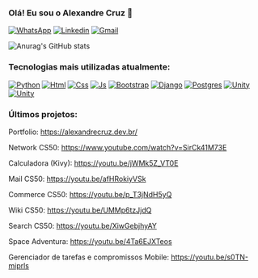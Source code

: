 ### Olá! Eu sou o Alexandre Cruz 🤙

[![WhatsApp](	https://img.shields.io/badge/WhatsApp-25D366?style=for-the-badge&logo=whatsapp&logoColor=white)](https://wa.me/+5521996924975)
[![Linkedin](https://img.shields.io/badge/LinkedIn-0077B5?style=for-the-badge&logo=linkedin&logoColor=white)](https://www.linkedin.com/in/alexandrecruz1/)
[![Gmail](	https://img.shields.io/badge/Gmail-D14836?style=for-the-badge&logo=gmail&logoColor=white)](mailto:alexandrecruzprimeiro@gmail.com)

![Anurag's GitHub stats](https://github-readme-stats.vercel.app/api?username=alexandrecruzdev&show_icons=true&theme=transparent)

### Tecnologias mais utilizadas atualmente: 
[![Python](https://img.shields.io/badge/Python-3776AB?style=for-the-badge&logo=python&logoColor=white)]()
[![Html](https://img.shields.io/badge/HTML-239120?style=for-the-badge&logo=html5&logoColor=white)]()
[![Css](https://img.shields.io/badge/CSS-239120?&style=for-the-badge&logo=css3&logoColor=white)]()
[![Js](https://img.shields.io/badge/JavaScript-F7DF1E?style=for-the-badge&logo=javascript&logoColor=black)]()
[![Bootstrap](https://img.shields.io/badge/Bootstrap-563D7C?style=for-the-badge&logo=bootstrap&logoColor=white)]()
[![Django](https://img.shields.io/badge/Django-092E20?style=for-the-badge&logo=django&logoColor=white)]()
[![Postgres](https://img.shields.io/badge/PostgreSQL-316192?style=for-the-badge&logo=postgresql&logoColor=white)]()
[![Unity](https://img.shields.io/badge/Unity-100000?style=for-the-badge&logo=unity&logoColor=white)]()
[![Unity](https://img.shields.io/badge/C%23-239120?style=for-the-badge&logo=c-sharp&logoColor=white)]()

### Últimos projetos:

Portfolio: https://alexandrecruz.dev.br/

Network CS50: https://www.youtube.com/watch?v=SirCk41M73E

Calculadora (Kivy): https://youtu.be/jWMk5Z_VT0E

Mail CS50: https://youtu.be/afHRokiyVSk

Commerce CS50: https://youtu.be/p_T3jNdH5yQ

Wiki CS50: https://youtu.be/UMMp6tzJjdQ

Search CS50: https://youtu.be/XiwGebjhyAY

Space Adventura: https://youtu.be/4Ta6EJXTeos

Gerenciador de tarefas e compromissos Mobile: https://youtu.be/s0TN-miprls


